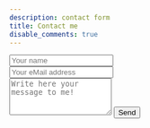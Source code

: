 ```yaml
---
description: contact form
title: Contact me
disable_comments: true
---
```


<form action="https://formspree.io/peter.baumgartner@icloud.com" method="POST">
  <input type="text" name="name" required="required" placeholder="Your name"><br>
  <input type="email" name="_replyto" required="required" placeholder="Your eMail address"><br>
  <textarea rows="4" name="message" id="message" required="required" class="form-control" placeholder="Write here your message to me!"></textarea>
  <input type="hidden" name="_next" value="/thanks" />
  <input type="submit" value="Send" name="submit" class="btn btn-primary btn-outline">
  <input type="hidden" name="_subject" value="[Open Science & Data Science Education]: Contact page" />
  <input type="text" name="_gotcha" style="display:none" />
</form>
